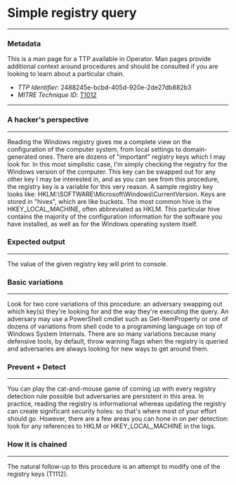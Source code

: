 
# Simple registry query

---

### Metadata

This is a man page for a TTP available in Operator. Man pages provide additional context around procedures and should be consulted if you are looking to learn about a particular chain.

- *TTP Identifier*: 2488245e-bcbd-405d-920e-2de27db882b3
- *MITRE Technique ID*: [T1012](https://attack.mitre.org/techniques/T1012/)

---

### A hacker's perspective

---

Reading the Windows registry gives me a complete view on the configuration of the computer system, from local settings to domain-generated ones. There are dozens of "important" registry keys which I may look for. In this most simplistic case, I'm simply checking the registry for the Windows version of the computer. This key can be swapped out for any other key I may be interested in, and as you can see from this procedure, the registry key is a variable for this very reason. A sample registry key looks like: HKLM:\SOFTWARE\Microsoft\Windows\CurrentVersion. Keys are stored in "hives", which are like buckets. The most common hive is the HKEY_LOCAL_MACHINE, often abbreviated as HKLM. This particular hive contains the majority of the configuration information for the software you have installed, as well as for the Windows operating system itself. 

### Expected output

---

The value of the given registry key will print to console. 

### Basic variations

---

Look for two core variations of this procedure: an adversary swapping out which key(s) they're looking for and the way they're executing the query. An adversary may use a PowerShell cmdlet such as Get-ItemProperty or one of dozens of variations from shell code to a programming language on top of Windows System Internals. There are so many variations because many defensive tools, by default, throw warning flags when the registry is queried and adversaries are always looking for new ways to get around them. 

### Prevent + Detect

---

You can play the cat-and-mouse game of coming up with every registry detection rule possible but adversaries are persistent in this area. In practice, reading the registry is informational whereas updating the registry can create significant security holes: so that's where most of your effort should go. However, there are a few areas you can hone in on per detection: look for any references to HKLM or HKEY_LOCAL_MACHINE in the logs. 

### How it is chained

---

The natural follow-up to this procedure is an attempt to modify one of the registry keys (T1112). 
